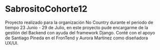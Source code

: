 # SabrositoCohorte12
Proyecto realizado para la organización No Country durante el periodo de tiempo 23 Junio - 29 de Julio, en este proyecto pude encargarme de la gestión del Backend con ayuda del framework Django.  Conté con el apoyo de Santiago Pineda en el FronTend y Aurora Martinez como diseñadora UX/UI. 
